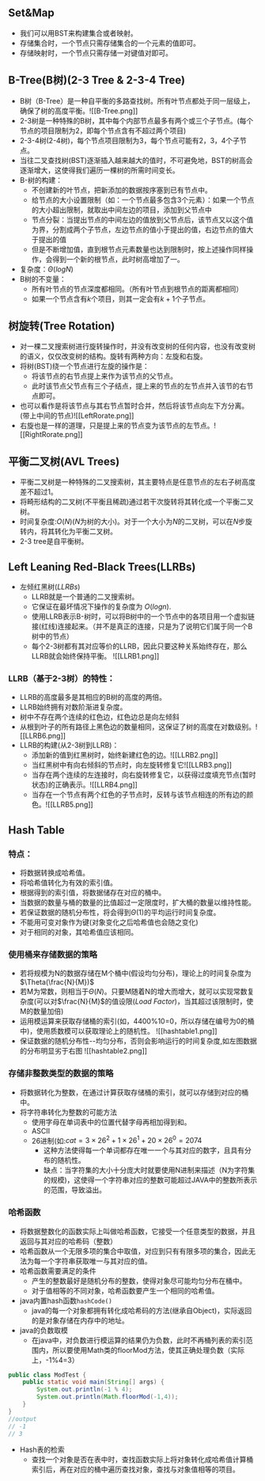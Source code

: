 
## Set&Map

- 我们可以用BST来构建集合或者映射。
- 存储集合时，一个节点只需存储集合的一个元素的值即可。
- 存储映射时，一个节点只需存储一对键值对即可。

## B-Tree(B树)(2-3 Tree & 2-3-4 Tree)

- B树（B-Tree）是一种自平衡的多路查找树。所有叶节点都处于同一层级上，确保了树的高度平衡。![[B-Tree.png]]
- 2-3树是一种特殊的B树，其中每个内部节点最多有两个或三个子节点。(每个节点的项目限制为2，即每个节点含有不超过两个项目)
- 2-3-4树(2-4树)，每个节点项目限制为3，每个节点可能有2，3，4个子节点。
- 当往二叉查找树(BST)逐渐插入越来越大的值时，不可避免地，BST的树高会逐渐增大，这使得我们遍历一棵树的所需时间变长。
- B-树的构建：
	- 不创建新的叶节点，把新添加的数据按序塞到已有节点中。
	- 给节点的大小设置限制（如：一个节点最多包含3个元素）：如果一个节点的大小超出限制，就取出中间左边的项目，添加到父节点中
	- 节点分裂：当提出节点的中间左边的值放到父节点后，该节点又以这个值为界，分割成两个子节点，左边节点的值小于提出的值，右边节点的值大于提出的值
	- 但是不断增加值，直到根节点元素数量也达到限制时，按上述操作同样操作，会得到一个新的根节点，此时树高增加了一。
- 复杂度：$\Theta(logN)$
- B树的不变量：
	- 所有叶节点的节点深度都相同。（所有叶节点到根节点的距离都相同）
	- 如果一个节点含有$k$个项目，则其一定会有$k+1$个子节点。

## 树旋转(Tree Rotation)

- 对一棵二叉搜索树进行旋转操作时，并没有改变树的任何内容，也没有改变树的语义，仅仅改变树的结构。旋转有两种方向：左旋和右旋。
- 将树(BST)绕一个节点进行左旋的操作是：
	- 将该节点的右节点提上来作为该节点的父节点。
	- 此时该节点父节点有三个子结点，提上来的节点的左节点并入该节的右节点即可。
- 也可以看作是将该节点与其右节点暂时合并，然后将该节点向左下方分离。(带上中间的节点)![[LeftRorate.png]]
- 右旋也是一样的道理，只是提上来的节点变为该节点的左节点。![[RightRorate.png]]

## 平衡二叉树(AVL Trees)

- 平衡二叉树是一种特殊的二叉搜索树，其主要特点是任意节点的左右子树高度差不超过1。
- 将畸形结构的二叉树(不平衡且稀疏)通过若干次旋转将其转化成一个平衡二叉树。
- 时间复杂度:$O(N)$($N$为树的大小)。对于一个大小为$N$的二叉树，可以在$N$步旋转内，将其转化为平衡二叉树。
- 2-3 tree是自平衡树。

## Left Leaning Red-Black Trees(LLRBs)

- 左倾红黑树(*LLRBs*)
	- LLRB就是一个普通的二叉搜索树。
	- 它保证在最坏情况下操作的复杂度为 $O(log n)$.
	- 使用LLRB表示B-树时，可以将B树中的一个节点中的各项目用一个虚拟链接(红线)连接起来。（并不是真正的连接，只是为了说明它们属于同一个B树中的节点）
	- 每个2-3树都有其对应等价的LLRB，因此只要这种关系始终存在，那么LLRB就会始终保持平衡。
![[LLRB1.png]]
### LLRB（基于2-3树）的特性：

- LLRB的高度最多是其相应的B树的高度的两倍。
- LLRB始终拥有对数阶渐进复杂度。
- 树中不存在两个连续的红色边，红色边总是向左倾斜
- 从根到叶子的所有路径上黑色边的数量相同，这保证了树的高度在对数级别。![[LLRB6.png]]
- LLRB的构建(从2-3树到LLRB)：
	- 添加新的值到红黑树时，始终新建红色的边。![[LLRB2.png]]
	- 当红黑树中有向右倾斜的节点时，向左旋转修复它![[LLRB3.png]]
	- 当存在两个连续的左连接时，向右旋转修复它，以获得过度填充节点(暂时状态)的正确表示。![[LLRB4.png]]
	- 当存在一个节点有两个红色的子节点时，反转与该节点相连的所有边的颜色。![[LLRB5.png]]



## Hash Table

### 特点：

- 将数据转换成哈希值。
- 将哈希值转化为有效的索引值。
- 根据得到的索引值，将数据储存在对应的桶中。
- 当数据的数量与桶的数量的比值超过一定限度时，扩大桶的数量以维持性能。
- 若保证数据的随机分布性，将会得到$\Theta(1)$的平均运行时间复杂度。
- 不能用可变对象作为键(对象变化之后哈希值也会随之变化)
- 对于相同的对象，其哈希值应该相同。

### 使用桶来存储数据的策略

- 若将规模为N的数据存储在M个桶中(假设均匀分布)，理论上的时间复杂度为$\Theta(\frac{N}{M})$
- 若M为常数，则相当于$\Theta(N)$。只要M随着N的增大而增大，就可以实现常数复杂度(可以对$\frac{N}{M}$的值设限(*Load Factor*)，当其超过该限制时，使M的数量加倍)
- 运用模运算来获取存储桶的索引(如，4400%10=0，所以存储在编号为0的桶中)，使用质数模可以获取理论上的随机性。
![[hashtable1.png]]
- 保证数据的随机分布性--均匀分布，否则会影响运行的时间复杂度,如左图数据的分布明显劣于右图
![[hashtable2.png]]
### 存储非整数类型的数据的策略

- 将数据转化为整数，在通过计算获取存储桶的索引，就可以存储到对应的桶中。
- 将字符串转化为整数的可能方法
	- 使用字母在单词表中的位置代替字母再相加得到和。
	- ASCII
	- 26进制(如:$cat=3\times26^2+1\times26^1+20\times26^0=2074$
		- 这种方法使得每一个单词都存在唯一一个与其对应的数字，且具有分布的随机性。
		- 缺点：当字符集的大小十分庞大时就要使用N进制来描述（N为字符集的规模)，这使得一个字符串对应的整数可能超过JAVA中的整数所表示的范围，导致溢出。
### 哈希函数

- 将数据整数化的函数实际上叫做哈希函数，它接受一个任意类型的数据，并且返回与其对应的哈希码（整数）
- 哈希函数从一个无限多项的集合中取值，对应到只有有限多项的集合，因此无法为每一个字符串获取唯一与其对应的值。
- 哈希函数需要满足的条件
	- 产生的整数最好是随机分布的整数，使得对象尽可能均匀分布在桶中。
	- 对于值相等的不同对象，哈希函数要产生一个相同的哈希值。
- java内置hash函数`hashCode()`
	- java的每一个对象都拥有转化成哈希码的方法(继承自Object)，实际返回的是对象存储在内存中的地址。
- java的负数取模
	- 在java中，对负数进行模运算的结果仍为负数，此时不再桶列表的索引范围内，所以要使用Math类的floorMod方法，使其正确处理负数（实际上，-1%4=3）
```java
public class ModTest {
	public static void main(String[] args) {
		System.out.println(-1 % 4);
		System.out.println(Math.floorMod(-1,4));
	}
}
//output
// -1
// 3
```
- Hash表的检索
	- 查找一个对象是否在表中时，查找函数实际上将对象转化成哈希值计算桶索引后，再在对应的桶中遍历查找对象，查找与对象值相等的项目。

